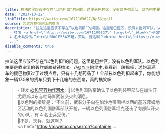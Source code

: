 ```yaml
---
title: 拉法这里应该不存在“以色列扣”的问题，这里是巴控区，没有以色列军队。以色列主要是靠空军的轰炸威胁封锁拉法。//@奋斗的里朩:我看到一段视频，送的满满一车的...
date: '2023-10-22'
linkTitle: https://weibo.com/1671109627/Np5Giggkl
source: 包容万物恒河水的微博
description: "拉法这里应该不存在“以色列扣”的问题，这里是巴控区，没有以色列军队。以色列主要是靠空军的轰炸威胁封锁拉法。//<a href=\"https://weibo.com/n/%E5%A5%8B%E6%96%97%E7%9A%84%E9%87%8C%E6%9C%A9\">@奋斗的里朩</a>:我看到一段视频，送的满满一车的援巴物资过了过境点后，只有十几想药品了！全部被以色列扣起来了，你能想象一辆17.5米的货车只剩下十几箱的东西嘛，真的搞笑呀<br><blockquote>
  - 转发 <a href=\"https://weibo.com/1671109627\" target=\"_blank\">@包容万物恒河水</a>: \U0001F53A以色列国防军确认了以色列装甲部队在加沙汗尤尼斯以东与哈马斯武装交火的消息。<br>\U0001F53A以色列的措辞是：“不久前，武装分子向在加沙地带围栏以西的基苏菲姆地区活动的以色列国防军部队开枪，一辆以色列国防军坦克还击了向部队开火的小队，有
  4 名士兵受伤。”<br>\U0001F53A不是，天兵，就这啊？<br><a href=\"https://m.weibo.cn/search?container
  ..."
disable_comments: true
---
```

拉法这里应该不存在“以色列扣”的问题，这里是巴控区，没有以色列军队。以色列主要是靠空军的轰炸威胁封锁拉法。//<a href="https://weibo.com/n/%E5%A5%8B%E6%96%97%E7%9A%84%E9%87%8C%E6%9C%A9">@奋斗的里朩</a>:我看到一段视频，送的满满一车的援巴物资过了过境点后，只有十几想药品了！全部被以色列扣起来了，你能想象一辆17.5米的货车只剩下十几箱的东西嘛，真的搞笑呀<br><blockquote> - 转发 <a href="https://weibo.com/1671109627" target="_blank">@包容万物恒河水</a>: 🔺以色列国防军确认了以色列装甲部队在加沙汗尤尼斯以东与哈马斯武装交火的消息。<br>🔺以色列的措辞是：“不久前，武装分子向在加沙地带围栏以西的基苏菲姆地区活动的以色列国防军部队开枪，一辆以色列国防军坦克还击了向部队开火的小队，有 4 名士兵受伤。”<br>🔺不是，天兵，就这啊？<br><a href="https://m.weibo.cn/search?container ...